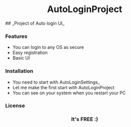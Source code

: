 <h1 align="center">AutoLoginProject</h1>
## _Project of Auto login UI_

### Features

- You can login to any OS as secure
- Easy registration
- Basic UI

### Installation

- You need to start with AutoLoginSettings_
- Let me make the first start with AutoLoginProject
- You can see on your system when you restart your PC


### License

<h3 align="center">It's FREE :)</h1>
